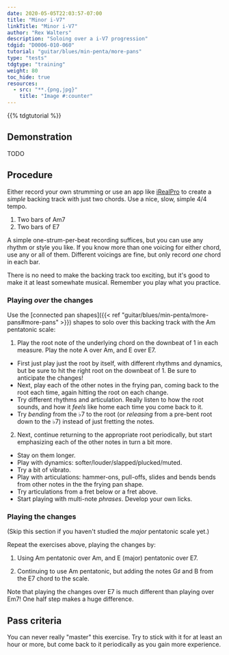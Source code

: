 ```yaml
---
date: 2020-05-05T22:03:57-07:00
title: "Minor i-V7"
linkTitle: "Minor i-V7"
author: "Rex Walters"
description: "Soloing over a i-V7 progression"
tdgid: "D0006-010-060"
tutorial: "guitar/blues/min-penta/more-pans"
type: "tests"
tdgtype: "training"
weight: 80
toc_hide: true
resources:
  - src: "**.{png,jpg}"
    title: "Image #:counter"
---
```


{{% tdgtutorial %}}

## Demonstration

TODO

## Procedure

Either record your own strumming or use an app like
[iRealPro](https://irealpro.com) to create a _simple_ backing track with just
two chords. Use a nice, slow, simple 4/4 tempo.

1. Two bars of Am7
2. Two bars of E7

A simple one-strum-per-beat recording suffices, but you can use any rhythm or
style you like. If you know more than one voicing for either chord, use any or all of
them. Different voicings are fine, but only record *one* chord in each bar.

There is no need to make the backing track too exciting, but it's good to make
it at least somewhate musical. Remember you play what you practice.

### Playing _over_ the changes

Use the [connected pan shapes]({{< ref
"guitar/blues/min-penta/more-pans#more-pans" >}}) shapes to solo over this
backing track with the Am pentatonic scale:

1. Play the root note of the underlying chord on the downbeat of 1 in each
   measure. Play the note A over Am, and E over E7.

  * First just play just the root by itself, with different rhythms and
    dynamics, but be sure to hit the right root on the downbeat of 1. Be sure to
    anticipate the changes!
  * Next, play each of the other notes in the frying pan, coming back to the
    root each time, again hitting the root on each change. 
  * Try different rhythms and articulation. Really listen to how the root
    sounds, and how it *feels* like home each time you come back to it.
  * Try *bending* from the &flat;7 to the root (or *releasing* from a pre-bent root down to
    the &flat;7) instead of just fretting the notes.

2. Next, continue returning to the appropriate root periodically, but start emphasizing each of the
   other notes in turn a bit more.

  * Stay on them longer.
  * Play with dynamics: softer/louder/slapped/plucked/muted.
  * Try a bit of vibrato.
  * Play with articulations: hammer-ons, pull-offs, slides and bends bends from other notes in the the frying pan shape.
  * Try articulations from a fret below or a fret above.
  * Start playing with multi-note *phrases*. Develop your own licks.


### Playing the changes

(Skip this section if you haven't studied the _major_ pentatonic scale yet.)

Repeat the exercises above, playing the changes by:

1. Using Am pentatonic over Am, and E (major) pentatonic over E7.

2. Continuing to use Am pentatonic, but adding the notes G&sharp; and B
   from the E7 chord to the scale.

Note that playing the changes over E7 is much different than playing over Em7!
One half step makes a huge difference.

## Pass criteria

You can never really "master" this exercise. Try to stick with it for at least
an hour or more, but come back to it periodically as you gain more experience.